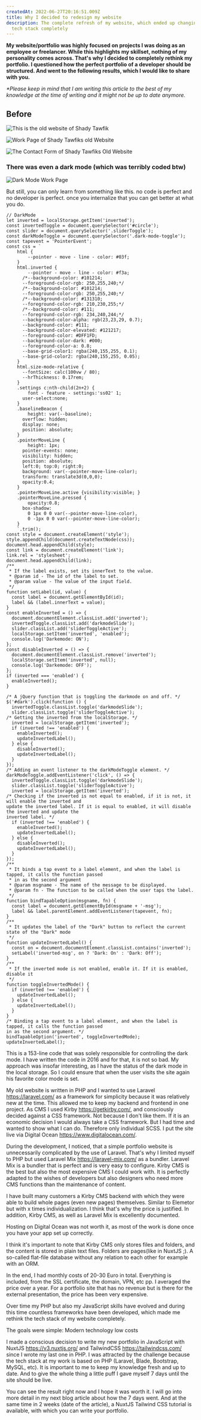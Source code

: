 ```yaml
---
createdAt: 2022-06-27T20:16:51.009Z
title: Why I decided to redesign my website
description: The complete refresh of my website, which ended up changing the
  tech stack completely
---
```

**My website/portfolio was highly focused on projects I was doing as an employee or freelancer. While this highlights my skillset, nothing of my personality comes across. That's why I decided to completely rethink my portfolio. I questioned how the perfect portfolio of a developer should be structured. And went to the following results, which I would like to share with you.** 

*\*Please keep in mind that I am writing this article to the best of my knowledge at the time of writing and it might not be up to date anymore.*

## Before

![This is the old website of Shady Tawfik](/img/scr-20220626-qqz.png "MA Old Site")

![Work Page of Shady Tawfiks old Website](/img/scr-20220626-qv8.png "Work Page")

![The Contact Form of Shady Tawfiks Old Website](/img/scr-20220626-qrk.png "Contact Form")

### There was even a dark mode (which was terribly coded btw)

![Dark Mode Work Page](/img/scr-20220626-qve.png "Dark Mode Work Page")

But still, you can only learn from something like this. no code is perfect and no developer is perfect. once you internalize that you can get better at what you do.

```angelscript
// DarkMode
let inverted = localStorage.getItem('inverted');
const invertedToggle = document.querySelector('#circle');
const slider = document.querySelector('.sliderToggle');
const darkModeToggle = document.querySelector('.dark-mode-toggle');
const tapevent = 'PointerEvent';
const css = `
    html {
        --pointer - move - line - color: #03f;
    }
    html.inverted {
        --pointer - move - line - color: #f3a;
      /*--background-color: #101214;
      --foreground-color-rgb: 250,255,240;*/
      /*--background-color: #101214;
      --foreground-color-rgb: 250,255,240;*/
      /*--background-color: #131310;
      --foreground-color-rgb: 210,230,255;*/
      /*--background-color: #111;
      --foreground-color-rgb: 234,240,244;*/
      --background-color-alpha: rgb(23,23,29, 0.7);
      --background-color: #111;
      --background-color-elevated: #121217;
      --foreground-color: #DFF1FD;
      --background-color-dark: #000;
      --foreground-color-a: 0.8;
      --base-grid-color1: rgba(240,155,255, 0.1);
      --base-grid-color2: rgba(240,155,255, 0.05);
    }
    html.size-mode-relative {
      --fontSize: calc(100vw / 80);
      --hrThickness: 0.17rem;
    }
    .settings c:nth-child(2n+2) {
        font - feature - settings:'ss02' 1;
      user-select:none;
    }
    .baselineBeacon {
        height: var(--baseline);
      overflow: hidden;
      display: none;
      position: absolute;
    }
    .pointerMoveLine {
        height: 1px;
      pointer-events: none;
      visibility: hidden;
      position: absolute;
      left:0; top:0; right:0;
      background: var(--pointer-move-line-color);
      transform: translate3d(0,0,0);
      opacity:0.4;
    }
    .pointerMoveLine.active {visibility:visible; }
    .pointerMoveLine.pressed {
        opacity:0.8;
      box-shadow:
        0 1px 0 0 var(--pointer-move-line-color),
        0 -1px 0 0 var(--pointer-move-line-color);
    }
    `.trim();
const style = document.createElement('style');
style.appendChild(document.createTextNode(css));
document.head.appendChild(style);
const link = document.createElement('link');
link.rel = 'stylesheet';
document.head.appendChild(link);
/**
 * If the label exists, set its innerText to the value.
 * @param id - The id of the label to set.
 * @param value - The value of the input field.
 */
function setLabel(id, value) {
  const label = document.getElementById(id);
  label && (label.innerText = value);
}
const enableInverted = () => {
  document.documentElement.classList.add('inverted');
  invertedToggle.classList.add('darkmodeSlide');
  slider.classList.add('sliderToggleActive');
  localStorage.setItem('inverted', 'enabled');
  console.log('Darkemode: ON');
};
const disableInverted = () => {
  document.documentElement.classList.remove('inverted');
  localStorage.setItem('inverted', null);
  console.log('Darkemode: OFF');
};
if (inverted === 'enabled') {
  enableInverted();
}

/* A jQuery function that is toggling the darkmode on and off. */
$('#dark').click(function () {
  invertedToggle.classList.toggle('darkmodeSlide');
  slider.classList.toggle('sliderToggleActive');
/* Getting the inverted from the localStorage. */
  inverted = localStorage.getItem('inverted');
  if (inverted !== 'enabled') {
    enableInverted();
    updateInvertedLabel();
  } else {
    disableInverted();
    updateInvertedLabel();
  }
});
/* Adding an event listener to the darkModeToggle element. */
darkModeToggle.addEventListener('click', () => {
  invertedToggle.classList.toggle('darkmodeSlide');
  slider.classList.toggle('sliderToggleActive');
  inverted = localStorage.getItem('inverted');
/* Checking if the inverted is not equal to enabled, if it is not, it will enable the inverted and
update the inverted label. If it is equal to enabled, it will disable the inverted and update the
inverted label. */
  if (inverted !== 'enabled') {
    enableInverted();
    updateInvertedLabel();
  } else {
    disableInverted();
    updateInvertedLabel();
  }
});
/**
 * It binds a tap event to a label element, and when the label is tapped, it calls the function passed
 * in as the second argument
 * @param msgname - The name of the message to be displayed.
 * @param fn - The function to be called when the user taps the label.
 */
function bindTapableOption(msgname, fn) {
  const label = document.getElementById(msgname + '-msg');
  label && label.parentElement.addEventListener(tapevent, fn);
}
/**
 * It updates the label of the "Dark" button to reflect the current state of the "Dark" mode
 */
function updateInvertedLabel() {
  const on = document.documentElement.classList.contains('inverted');
  setLabel('inverted-msg', on ? 'Dark: On' : 'Dark: Off');
}
/**
 * If the inverted mode is not enabled, enable it. If it is enabled, disable it
 */
function toggleInvertedMode() {
  if (inverted !== 'enabled') {
    updateInvertedLabel();
  } else {
    updateInvertedLabel();
  }
}
/* Binding a tap event to a label element, and when the label is tapped, it calls the function passed
in as the second argument. */
bindTapableOption('inverted', toggleInvertedMode);
updateInvertedLabel();
```



This is a 153-line code that was solely responsible for controlling the dark mode. I have written the code in 2016 and for that, it is not so bad. My approach was insofar interesting, as I have the status of the dark mode in the local storage. So I could ensure that when the user visits the site again his favorite color mode is set.

My old website is written in PHP and I wanted to use Laravel <https://laravel.com/> as a framework for simplicity because it was relatively new at the time. This allowed me to keep my backend and frontend in one project. As CMS I used Kirby <https://getkirby.com/>, and consciously decided against a CSS framework. Not because I don't like them. If it is an economic decision I would always take a CSS framework. But I had time and wanted to show what I can do. Therefore only individual SCSS. I put the site live via Digital Ocean <https://www.digitalocean.com/>. 

During the development, I noticed, that a simple portfolio website is unnecessarily complicated by the use of Laravel. That's why I limited myself to PHP but used Laravel Mix <https://laravel-mix.com/> as a bundler. Laravel Mix is a bundler that is perfect and is very easy to configure. Kirby CMS is the best but also the most expensive CMS I could work with. It is perfectly adapted to the wishes of developers but also designers who need more CMS functions than the maintenance of content. 

I have built many customers a Kirby CMS backend with which they were able to build whole pages (even new pages) themselves. Similar to Elemetor but with x times individualization. I think that's why the price is justified. In addition, Kirby CMS, as well as Laravel Mix is excellently documented. 

Hosting on Digital Ocean was not worth it, as most of the work is done once you have your app set up correctly. 

I think it's important to note that Kirby CMS only stores files and folders, and the content is stored in plain text files. Folders are pages(like in NuxtJS ;). A so-called flat-file database without any relation to each other for example with an ORM.

In the end, I had monthly costs of 20-30 Euro in total. Everything is included, from the SSL certificate, the domain, VPN, etc pp. I averaged the price over a year. For a portfolio site that has no revenue but is there for the external presentation, the price has been very expensive. 

Over time my PHP but also my JavaScript skills have evolved and during this time countless frameworks have been developed, which made me rethink the tech stack of my website completely. 

The goals were simple: 
Modern technology
low costs

I made a conscious decision to write my new portfolio in JavaScript with NuxtJS <https://v3.nuxtjs.org/> and TailwindCSS <https://tailwindcss.com/> since I wrote my last one in PHP. I was attracted by the challenge because the tech stack at my work is based on PHP (Laravel, Blade, Bootstrap, MySQL, etc). It is important to me to keep my knowledge fresh and up to date. And to give the whole thing a little puff I gave myself 7 days until the site should be live. 

You can see the result right now and I hope it was worth it. I will go into more detail in my next blog article about how the 7 days went. And at the same time in 2 weeks (date of the article), a NuxtJS Tailwind CSS tutorial is available, with which you can write your portfolio.